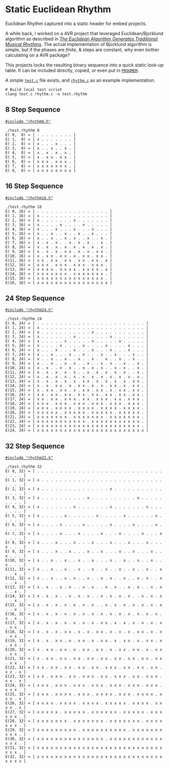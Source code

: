 # Static Euclidean Rhythm
Euclidean Rhythm captured into a static header for embed projects.

A while back, I worked on a AVR project that leveraged Euclidean/Bjorklund algorithm as described in [_The Euclidean Algorithm Generates Traditional Musical Rhythms_](http://cgm.cs.mcgill.ca/~godfried/publications/banff.pdf).
The actual implementation of Bjorklund algorithm is simple, but if the phases are _finite_, & steps are constant, why even bother calculating on a AVR package?

This projects locks the resulting binary sequence into a quick static look-up table. It can be included directly, copied, or even put in [`PROGMEM`](http://www.nongnu.org/avr-libc/user-manual/pgmspace.html).

A simple [`test.c`](test.c) file exists,  and [`rhythm.c`](rhythm.c) as an example implementation.

    # Build local test scriot
    clang test.c rhythm.c -o test.rhythm

## 8 Step Sequence

[`#include "rhythm8.h"`](rhythm8.h)

    ./test.rhythm 8 
    E( 0,  8) = [ . . . . . . . . ]
    E( 1,  8) = [ x . . . . . . . ]
    E( 2,  8) = [ x . . . x . . . ]
    E( 3,  8) = [ x . . x . . x . ]
    E( 4,  8) = [ x . x . x . x . ]
    E( 5,  8) = [ x . x x . x x . ]
    E( 6,  8) = [ x x x . x x x . ]
    E( 7,  8) = [ x x x x x x x . ]
    E( 8,  8) = [ x x x x x x x x ]

## 16 Step Sequence

[`#include "rhythm16.h"`](rhythm16.h)

    ./test.rhythm 16
    E( 0, 16) = [ . . . . . . . . . . . . . . . . ]
    E( 1, 16) = [ x . . . . . . . . . . . . . . . ]
    E( 2, 16) = [ x . . . . . . . x . . . . . . . ]
    E( 3, 16) = [ x . . . . x . . . . x . . . . . ]
    E( 4, 16) = [ x . . . x . . . x . . . x . . . ]
    E( 5, 16) = [ x . . x . . x . . x . . x . . . ]
    E( 6, 16) = [ x . . x . . x . x . . x . . x . ]
    E( 7, 16) = [ x . x . x . . x . x . x . . x . ]
    E( 8, 16) = [ x . x . x . x . x . x . x . x . ]
    E( 9, 16) = [ x . x . x . x x . x . x . x x . ]
    E(10, 16) = [ x . x x . x x . x . x x . x x . ]
    E(11, 16) = [ x x . x x . x x . x x . x x . x ]
    E(12, 16) = [ x x x . x x x . x x x . x x x . ]
    E(13, 16) = [ x x x x . x x x x . x x x x . x ]
    E(14, 16) = [ x x x x x x x . x x x x x x x . ]
    E(15, 16) = [ x x x x x x x x x x x x x x x . ]
    E(16, 16) = [ x x x x x x x x x x x x x x x x ]

## 24 Step Sequence

[`#include "rhythm24.h"`](rhythm24.h)

    ./test.rhythm 24
    E( 0, 24) = [ . . . . . . . . . . . . . . . . . . . . . . . . ]
    E( 1, 24) = [ x . . . . . . . . . . . . . . . . . . . . . . . ]
    E( 2, 24) = [ x . . . . . . . . . . . x . . . . . . . . . . . ]
    E( 3, 24) = [ x . . . . . . . x . . . . . . . x . . . . . . . ]
    E( 4, 24) = [ x . . . . . x . . . . . x . . . . . x . . . . . ]
    E( 5, 24) = [ x . . . . x . . . . x . . . . x . . . . x . . . ]
    E( 6, 24) = [ x . . . x . . . x . . . x . . . x . . . x . . . ]
    E( 7, 24) = [ x . . x . . . x . . x . . . x . . x . . . x . . ]
    E( 8, 24) = [ x . . x . . x . . x . . x . . x . . x . . x . . ]
    E( 9, 24) = [ x . . x . . x . x . . x . . x . x . . x . . x . ]
    E(10, 24) = [ x . x . . x . x . . x . x . x . . x . x . . x . ]
    E(11, 24) = [ x . x . x . x . x . . x . x . x . x . x . . x . ]
    E(12, 24) = [ x . x . x . x . x . x . x . x . x . x . x . x . ]
    E(13, 24) = [ x . x . x . x . x . x x . x . x . x . x . x x . ]
    E(14, 24) = [ x . x . x x . x . x x . x . x . x x . x . x x . ]
    E(15, 24) = [ x . x x . x x . x . x x . x x . x . x x . x x . ]
    E(16, 24) = [ x x . x x . x x . x x . x x . x x . x x . x x . ]
    E(17, 24) = [ x x . x x . x x x . x x . x x x . x x . x x x . ]
    E(18, 24) = [ x x x . x x x . x x x . x x x . x x x . x x x . ]
    E(19, 24) = [ x x x . x x x x . x x x x . x x x x . x x x x . ]
    E(20, 24) = [ x x x x x . x x x x x . x x x x x . x x x x x . ]
    E(21, 24) = [ x x x x x x x . x x x x x x x . x x x x x x x . ]
    E(22, 24) = [ x x x x x x x x x x x . x x x x x x x x x x x . ]
    E(23, 24) = [ x x x x x x x x x x x x x x x x x x x x x x x . ]
    E(24, 24) = [ x x x x x x x x x x x x x x x x x x x x x x x x ]

## 32 Step Sequence

[`#include "rhythm32.h"`](rhythm32.h)

    ./test.rhythm 32
    E( 0, 32) = [ . . . . . . . . . . . . . . . . . . . . . . . . . . . . . . . . ]
    E( 1, 32) = [ x . . . . . . . . . . . . . . . . . . . . . . . . . . . . . . . ]
    E( 2, 32) = [ x . . . . . . . . . . . . . . . x . . . . . . . . . . . . . . . ]
    E( 3, 32) = [ x . . . . . . . . . . x . . . . . . . . . . x . . . . . . . . . ]
    E( 4, 32) = [ x . . . . . . . x . . . . . . . x . . . . . . . x . . . . . . . ]
    E( 5, 32) = [ x . . . . . x . . . . . . x . . . . . x . . . . . . x . . . . . ]
    E( 6, 32) = [ x . . . . x . . . . x . . . . . x . . . . x . . . . x . . . . . ]
    E( 7, 32) = [ x . . . . x . . . x . . . . x . . . x . . . . x . . . x . . . . ]
    E( 8, 32) = [ x . . . x . . . x . . . x . . . x . . . x . . . x . . . x . . . ]
    E( 9, 32) = [ x . . . x . . x . . . x . . x . . . x . . x . . . x . . x . . . ]
    E(10, 32) = [ x . . x . . x . . x . . x . . . x . . x . . x . . x . . x . . . ]
    E(11, 32) = [ x . . x . . x . . x . . x . . x . . x . . x . . x . . x . . x . ]
    E(12, 32) = [ x . . x . . x . x . . x . . x . x . . x . . x . x . . x . . x . ]
    E(13, 32) = [ x . x . . x . x . . x . x . . x . x . . x . x . . x . x . . x . ]
    E(14, 32) = [ x . x . x . . x . x . x . . x . x . x . x . . x . x . x . . x . ]
    E(15, 32) = [ x . x . x . x . x . x . x . . x . x . x . x . x . x . x . . x . ]
    E(16, 32) = [ x . x . x . x . x . x . x . x . x . x . x . x . x . x . x . x . ]
    E(17, 32) = [ x . x . x . x . x . x . x . x x . x . x . x . x . x . x . x x . ]
    E(18, 32) = [ x . x . x . x x . x . x . x x . x . x . x . x x . x . x . x x . ]
    E(19, 32) = [ x . x . x x . x . x x . x . x x . x . x x . x . x x . x . x x . ]
    E(20, 32) = [ x . x x . x x . x . x x . x x . x . x x . x x . x . x x . x x . ]
    E(21, 32) = [ x . x x . x x . x x . x x . x x . x x . x x . x x . x x . x x . ]
    E(22, 32) = [ x x . x x . x x . x x . x x . x x x . x x . x x . x x . x x . x ]
    E(23, 32) = [ x x . x x x . x x . x x x . x x . x x x . x x . x x x . x x . x ]
    E(24, 32) = [ x x x . x x x . x x x . x x x . x x x . x x x . x x x . x x x . ]
    E(25, 32) = [ x x x . x x x x . x x x . x x x x . x x x . x x x x . x x x . x ]
    E(26, 32) = [ x x x x . x x x x . x x x x . x x x x x . x x x x . x x x x . x ]
    E(27, 32) = [ x x x x x . x x x x x . x x x x x x . x x x x x . x x x x x x . ]
    E(28, 32) = [ x x x x x x x . x x x x x x x . x x x x x x x . x x x x x x x . ]
    E(29, 32) = [ x x x x x x x x x . x x x x x x x x x x . x x x x x x x x x x . ]
    E(30, 32) = [ x x x x x x x x x x x x x x x . x x x x x x x x x x x x x x x . ]
    E(31, 32) = [ x x x x x x x x x x x x x x x x x x x x x x x x x x x x x x x . ]
    E(32, 32) = [ x x x x x x x x x x x x x x x x x x x x x x x x x x x x x x x x ]

